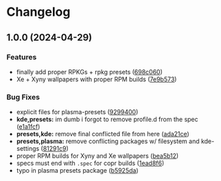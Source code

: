 # Changelog

## 1.0.0 (2024-04-29)


### Features

* finally add proper RPKGs + rpkg presets ([698c060](https://github.com/atomic-studio-org/Theming/commit/698c0606834948121625e35f5eb81659cbe8f5e0))
* Xe + Xyny wallpapers with proper RPM builds ([7e9b573](https://github.com/atomic-studio-org/Theming/commit/7e9b573dad6f54ff35dd2c4337d505f27894ed2d))


### Bug Fixes

* explicit files for plasma-presets ([9299400](https://github.com/atomic-studio-org/Theming/commit/92994005b368876ed25c62eb66e873f64b8f9af6))
* **kde,presets:** im dumb i forgot to remove profile.d from the spec ([e1a1fcf](https://github.com/atomic-studio-org/Theming/commit/e1a1fcfdbb26c44bfbb39b122e4232eefc14a37f))
* **presets,kde:** remove final conflicted file from here ([ada21ce](https://github.com/atomic-studio-org/Theming/commit/ada21cef8132862e1f994f23328e42c56ad8ad8a))
* **presets,plasma:** remove conflicting packages w/ filesystem and kde-settings ([81291c9](https://github.com/atomic-studio-org/Theming/commit/81291c95d2dee7c70652c445dad2790860bffc80))
* proper RPM builds for Xyny and Xe wallpapers ([bea5b12](https://github.com/atomic-studio-org/Theming/commit/bea5b126c54788100be85894fc78a14457fe80dc))
* specs must end with `.spec` for copr builds ([1ead8f6](https://github.com/atomic-studio-org/Theming/commit/1ead8f6bfa878bbb6f1b55d613a7ab347d58c205))
* typo in plasma presets package ([b5925da](https://github.com/atomic-studio-org/Theming/commit/b5925da64265e2fa81b8d44db21a9a99cb553f1a))
